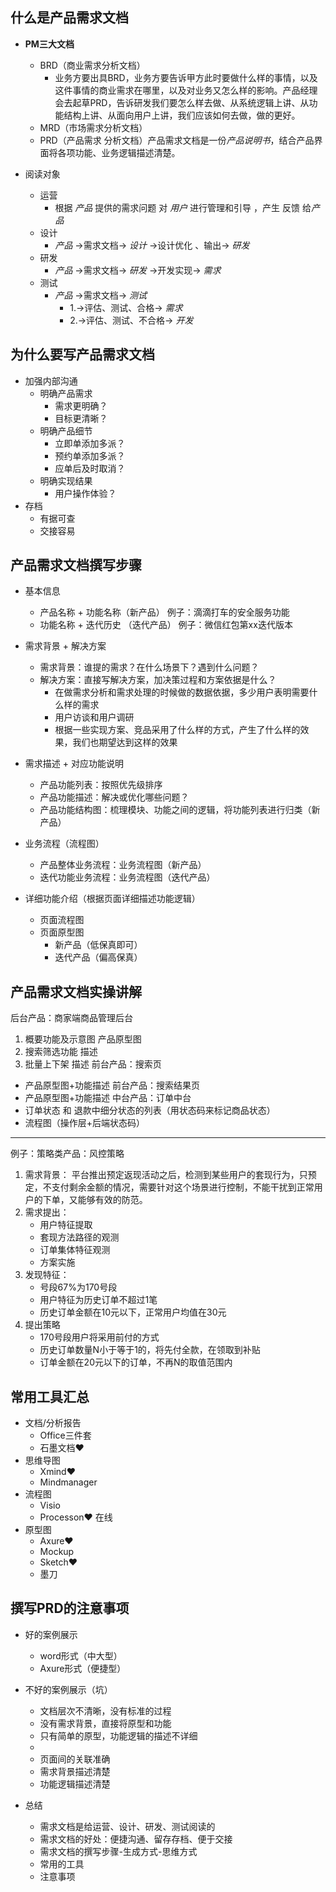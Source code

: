 ## 什么是产品需求文档

- **PM三大文档**
  - BRD（商业需求分析文档）
    - 业务方要出具BRD，业务方要告诉甲方此时要做什么样的事情，以及这件事情的商业需求在哪里，以及对业务又怎么样的影响。产品经理会去起草PRD，告诉研发我们要怎么样去做、从系统逻辑上讲、从功能结构上讲、从面向用户上讲，我们应该如何去做，做的更好。
  - MRD（市场需求分析文档）
  - PRD（产品需求 分析文档）产品需求文档是一份*产品说明书*，结合产品界面将各项功能、业务逻辑描述清楚。

- 阅读对象
  - 运营
    - 根据 *产品* 提供的需求问题 对 *用户* 进行管理和引导 ，产生 反馈 给*产品*
  - 设计 
    - *产品* ->需求文档-> *设计* ->设计优化 、输出-> *研发*
  - 研发
    - *产品* ->需求文档-> *研发* ->开发实现-> *需求*
  - 测试
    - *产品* ->需求文档-> *测试* 
      - 1.->评估、测试、合格-> *需求*
      - 2.->评估、测试、不合格-> *开发*

## 为什么要写产品需求文档
- 加强内部沟通
  - 明确产品需求
    - 需求更明确？
    - 目标更清晰？
  - 明确产品细节
    - 立即单添加多派？
    - 预约单添加多派？
    - 应单后及时取消？
  - 明确实现结果
    - 用户操作体验？
- 存档
  - 有据可查
  - 交接容易

## 产品需求文档撰写步骤
- 基本信息
  - 产品名称 + 功能名称（新产品） 例子：滴滴打车的安全服务功能
  - 功能名称 + 迭代历史 （迭代产品） 例子：微信红包第xx迭代版本
  
- 需求背景 + 解决方案
  - 需求背景：谁提的需求？在什么场景下？遇到什么问题？
  - 解决方案：直接写解决方案，加决策过程和方案依据是什么？
    - 在做需求分析和需求处理的时候做的数据依据，多少用户表明需要什么样的需求
    - 用户访谈和用户调研
    - 根据一些实现方案、竞品采用了什么样的方式，产生了什么样的效果，我们也期望达到这样的效果

- 需求描述 + 对应功能说明
  - 产品功能列表：按照优先级排序
  - 产品功能描述：解决或优化哪些问题？
  - 产品功能结构图：梳理模块、功能之间的逻辑，将功能列表进行归类（新产品）

- 业务流程（流程图）
  - 产品整体业务流程：业务流程图（新产品）
  - 迭代功能业务流程：业务流程图（迭代产品）

- 详细功能介绍（根据页面详细描述功能逻辑）
  - 页面流程图
  - 页面原型图
    - 新产品（低保真即可）
    - 迭代产品（偏高保真）

##  产品需求文档实操讲解
后台产品：商家端商品管理后台
1. 概要功能及示意图
   产品原型图
2. 搜索筛选功能
   描述
3. 批量上下架
   描述
前台产品：搜索页
- 产品原型图+功能描述
前台产品：搜索结果页
- 产品原型图+功能描述
中台产品：订单中台
- 订单状态 和 退款中细分状态的列表（用状态码来标记商品状态）
- 流程图（操作层+后端状态码）
---
例子：策略类产品：风控策略
1. 需求背景：
平台推出预定返现活动之后，检测到某些用户的套现行为，只预定，不支付剩余金额的情况，需要针对这个场景进行控制，不能干扰到正常用户的下单，又能够有效的防范。
2. 需求提出：
   - 用户特征提取
   - 套现方法路径的观测
   - 订单集体特征观测
   - 方案实施
3. 发现特征：
   - 号段67%为170号段
   - 用户特征为历史订单不超过1笔
   - 历史订单金额在10元以下，正常用户均值在30元 
4. 提出策略
   - 170号段用户将采用前付的方式
   - 历史订单数量N小于等于1的，将先付全款，在领取到补贴
   - 订单金额在20元以下的订单，不再N的取值范围内

## 常用工具汇总
- 文档/分析报告
  - Office三件套
  - 石墨文档❤
- 思维导图
  - Xmind❤
  - Mindmanager
- 流程图
  - Visio
  - Processon❤ 在线
- 原型图
  - Axure❤
  - Mockup
  - Sketch❤
  - 墨刀

## 撰写PRD的注意事项
- 好的案例展示
  - word形式（中大型）
  - Axure形式（便捷型）
- 不好的案例展示（坑）
  - 文档层次不清晰，没有标准的过程
  - 没有需求背景，直接将原型和功能
  - 只有简单的原型，功能逻辑的描述不详细
  - 
  - 页面间的关联准确
  - 需求背景描述清楚
  - 功能逻辑描述清楚

- 总结
  - 需求文档是给运营、设计、研发、测试阅读的
  - 需求文档的好处：便捷沟通、留存存档、便于交接
  - 需求文档的撰写步骤-生成方式-思维方式
  - 常用的工具
  - 注意事项